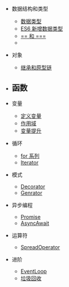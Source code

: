 - 数据结构和类型
  - [数据类型](/zh-cn/Types.md)
  - [ES6 新增数据类型](/zh-cn/ES6新增数据类型.md)
  - [== 和 ===](/zh-cn/Equality.md)
  - 
- 对象
  - [继承和原型链](/zh-cn/继承和原型链.md)
- 函数
  - 
- 变量

  - [定义变量](/zh-cn/定义变量.md)
  - [作用域](/zh-cn/作用域.md)
  - [变量提升](/zh-cn/Hoisting.md)

- 循环
  - [for 系列](/zh-cn/for.md)
  - [Iterator](/zh-cn/Iterator.md)
- 模式
  - [Decorator]()
  - [Genrator]()
- 异步编程
  - [Promise](/zh-cn/Promise.md)
  - [AsyncAwait](/zh-cn/AsyncAwait.md)
- 运算符
  - [SpreadOperator](/zh-cn/SpreadOperator.md)
- 进阶
  - [EventLoop](/zh-cn/EventLoop.md)
  - [垃圾回收](/zh-cn/垃圾回收.md)